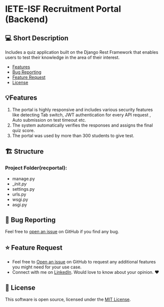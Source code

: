 # IETE-ISF Recruitment Portal (Backend)

## 💻 Short Description

Includes a quiz application built on the Django Rest Framework that enables users to test their knowledge in the area of their interest. 

- [Features](#features)
- [Bug Reporting](#bug)
- [Feature Request](#feature-request)
- [License](#license)

<a id="features"></a>

## 💡Features
1) The portal is highly responsive and includes various security features like detecting Tab switch, JWT authentication for every API request , Auto submission on    test timeout etc.
2) The system automatically verifies the responses and assigns the final quiz score.
3) The portal was used by more than 300 students to give test.
 
 <a id="structure"></a>
 
 ## 🏗️ Structure
 
 ### Project Folder(recportal):
* manage.py
*  __init.py_
*  settings.py
*  urls.py
*  wsgi.py
*  asgi.py

<a id="bug"></a>

## 🐛 Bug Reporting

Feel free to [open an issue](https://github.com/karthiksbh/RecPortal/issues) on GitHub if you find any bug.

<a id="feature-request"></a>

## ⭐ Feature Request

- Feel free to [Open an issue](https://github.com/karthiksbh/RecPortal/issues) on GitHub to request any additional features you might need for your use case.
- Connect with me on [LinkedIn](https://www.linkedin.com/in/karthik-srinivas-bhallamudi-b5b535203/). Would love to know about your opinion. ❤️

<a id="license"></a>

## 📜 License

This software is open source, licensed under the [MIT License](https://github.com/karthiksbh/RecPortal/LICENSE).


